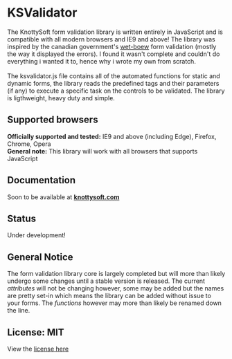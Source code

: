 # KSValidator
The KnottySoft form validation library is written entirely in JavaScript and is compatible with all modern browsers and IE9 and above! The library was inspired by the canadian government's [wet-boew](https://github.com/wet-boew/wet-boew) form validation (mostly the way it displayed the errors). I found it wasn't complete and couldn't do everything i wanted it to, hence why i wrote my own from scratch. <br><br>
The ksvalidator.js file contains all of the automated functions for static and dynamic forms, the library reads the predefined tags and their parameters (if any) to execute a specific task on the controls to be validated. The library is ligthweight, heavy duty and simple. 

Supported browsers
----------------
**Officially supported and tested:** IE9 and above (including Edge), Firefox, Chrome, Opera
<br>
**General note:** This library will work with all browsers that supports JavaScript

Documentation
-----------------
Soon to be available at **[knottysoft.com](http://www.knottysoft.com)**

Status
-----------------
Under development!

General Notice
-----------------
The form validation library core is largely completed but will more than likely undergo some changes until a stable version is released. The current *attributes* will not be changing however, some may be added but the names are pretty set-in which means the library can be added without issue to your forms. The *functions* however may more than likely be renamed down the line.  

License: MIT
----------------
View the [license here](LICENSE)
